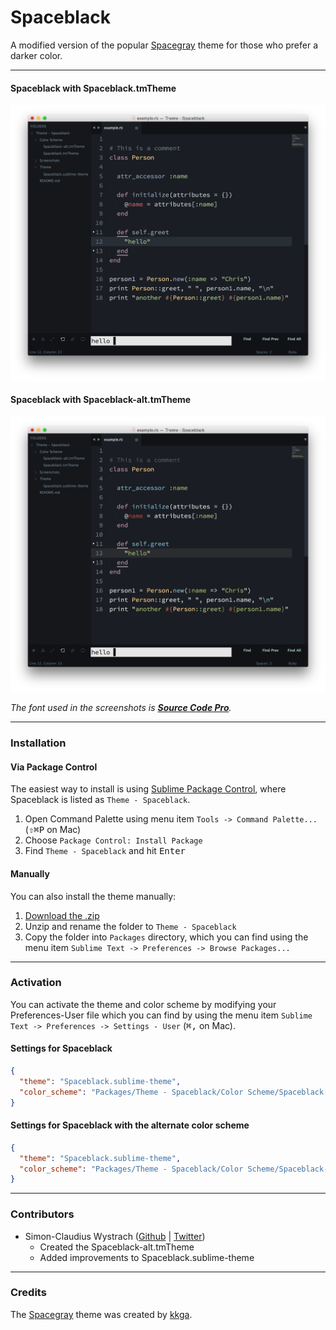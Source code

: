 # Spaceblack

A modified version of the popular [Spacegray](https://github.com/kkga/spacegray) theme for those who prefer a darker color.

***

#### Spaceblack with Spaceblack.tmTheme

![image](Screenshots/Spaceblack.png)

#### Spaceblack with Spaceblack-alt.tmTheme

![image](Screenshots/Spaceblack-alt.png)

*The font used in the screenshots is [__Source Code Pro__](https://github.com/adobe/Source-Code-Pro).*

***

### Installation

#### Via Package Control

The easiest way to install is using [Sublime Package Control](https://sublime.wbond.net), where Spaceblack is listed as `Theme - Spaceblack`.

1. Open Command Palette using menu item `Tools -> Command Palette...` (<kbd>⇧</kbd><kbd>⌘</kbd><kbd>P</kbd> on Mac)
2. Choose `Package Control: Install Package`
3. Find `Theme - Spaceblack` and hit <kbd>Enter</kbd>

#### Manually

You can also install the theme manually:

1. [Download the .zip](https://github.com/saadq/Spaceblack/archive/master.zip)
2. Unzip and rename the folder to `Theme - Spaceblack`
3. Copy the folder into `Packages` directory, which you can find using the menu item `Sublime Text -> Preferences -> Browse Packages...`

***

### Activation

You can activate the theme and color scheme by modifying your Preferences-User file which you can find by using the menu item `Sublime Text -> Preferences -> Settings - User` (<kbd>⌘</kbd><kbd>,</kbd> on Mac).

#### Settings for Spaceblack

```json
{
  "theme": "Spaceblack.sublime-theme",
  "color_scheme": "Packages/Theme - Spaceblack/Color Scheme/Spaceblack.tmTheme"
}
```

#### Settings for Spaceblack with the alternate color scheme

```json
{
  "theme": "Spaceblack.sublime-theme",
  "color_scheme": "Packages/Theme - Spaceblack/Color Scheme/Spaceblack-alt.tmTheme"
}
```

***

### Contributors

* Simon-Claudius Wystrach ([Github](http://www.github.com/TheBaronHimself) | [Twitter](http://www.twitter.com/TheBaronHimself)) 
  * Created the Spaceblack-alt.tmTheme
  * Added improvements to Spaceblack.sublime-theme

***

### Credits

The [Spacegray](https://github.com/kkga/spacegray) theme was created by [kkga](https://github.com/kkga). 